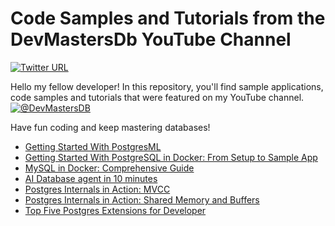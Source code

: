 # Code Samples and Tutorials from the DevMastersDb YouTube Channel

[![Twitter URL](https://img.shields.io/twitter/url/https/twitter.com/denismagda.svg?style=social&label=Follow%20%40DenisMagda)](https://twitter.com/DenisMagda)

Hello my fellow developer! In this repository, you'll find sample applications, code samples and tutorials that were featured on my YouTube channel.
[![@DevMastersDB](https://github.com/dmagda/DevMastersDb/assets/1537233/38dd031e-19d6-4485-aa43-8e4e16f2f2ee)](https://www.youtube.com/@DevMastersDb)

Have fun coding and keep mastering databases!

* [Getting Started With PostgresML](postgres/postgresml_getting_started.md)
* [Getting Started With PostgreSQL in Docker: From Setup to Sample App](postgres/postgres_docker_getting_started.md)
* [MySQL in Docker: Comprehensive Guide](mysql/mysql_docker_getting_started.md)
* [AI Database agent in 10 minutes](postgres/sql_agent/sql_agent_with_postgres_langchain.ipynb)
* [Postgres Internals in Action: MVCC](postgres/postgres_mvcc_backstage.md)
* [Postgres Internals in Action: Shared Memory and Buffers](postgres/postgres_shared_buffers.md)
* [Top Five Postgres Extensions for Developer](postgres/top_five_postgres_extensions_for_developers.md)
